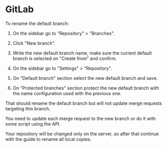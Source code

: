 # GitLab

To rename the default branch:

1. On the sidebar go to "Repository" > "Branches".

2. Click "New branch".

3. Write the new default branch name, make sure the current default branch is selected on "Create from" and confirm.

4. On the sidebar go to "Settings" > "Repository".

5. On "Default branch" section select the new default branch and save.

6. On "Protected branches" section protect the new default branch with the name configuration used with the previous one.

That should rename the default branch but will not update merge requests targeting this branch.

You need to update each merge request to the new branch or do it with some script using the API.

Your repository will be changed only on the server, so after that continue with the guide to rename all local copies.
